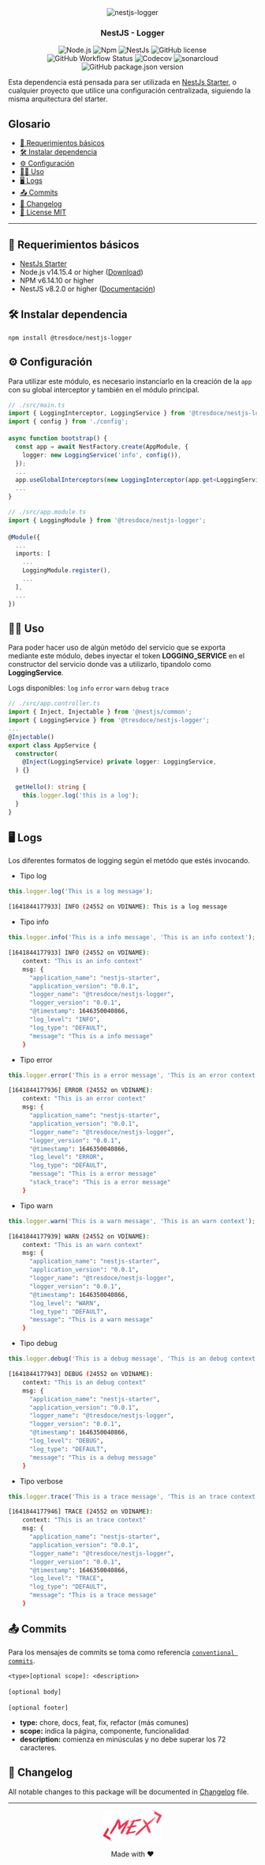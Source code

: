 <div align="center">
    <img alt="nestjs-logger" width="250" height="auto" src="https://camo.githubusercontent.com/c704e8013883cc3a04c7657e656fe30be5b188145d759a6aaff441658c5ffae0/68747470733a2f2f6e6573746a732e636f6d2f696d672f6c6f676f5f746578742e737667" />
    <h3>NestJS - Logger</h3>
</div>

<p align="center">
    <img src="https://img.shields.io/static/v1.svg?style=flat&label=Node&message=v14.15.4&labelColor=339933&color=757575&logoColor=FFFFFF&logo=Node.js" alt="Node.js"/>
    <img src="https://img.shields.io/static/v1.svg?style=flat&label=Npm&message=v6.14.10&labelColor=CB3837&logoColor=FFFFFF&color=757575&logo=npm" alt="Npm"/>
    <img src="https://img.shields.io/static/v1.svg?style=flat&label=NestJs&message=v8.2.6&labelColor=E0234E&logoColor=FFFFFF&color=757575&logo=Nestjs" alt="NestJs"/>
    <img alt="GitHub license" src="https://img.shields.io/github/license/tresdoce/nestjs-logger?style=flat"><br/>
    <img alt="GitHub Workflow Status" src="https://github.com/tresdoce/nestjs-logger/actions/workflows/master.yml/badge.svg?branch=master">
    <img alt="Codecov" src="https://img.shields.io/codecov/c/github/tresdoce/nestjs-logger?logoColor=FFFFFF&logo=Codecov&labelColor=#F01F7A">
    <img src="https://sonarcloud.io/api/project_badges/measure?project=tresdoce_nestjs-logger&metric=alert_status" alt="sonarcloud">
    <img alt="GitHub package.json version" src="https://img.shields.io/github/package-json/v/tresdoce/nestjs-logger">
    <br/>
</p>

Esta dependencia está pensada para ser utilizada en [NestJs Starter](https://github.com/rudemex/nestjs-starter), o
cualquier proyecto que utilice una configuración centralizada, siguiendo la misma arquitectura del starter.

## Glosario

- [📝 Requerimientos básicos](#basic-requirements)
- [🛠️ Instalar dependencia](#install-dependencie)
- [⚙️ Configuración](#configurations)
- [👨‍💻️ Uso](#uso)
- [🖥 Logs](#logs)
- [📤 Commits](#commits)
- [📄 Changelog](./CHANGELOG.md)
- [📜 License MIT](license.md)

---

<a name="basic-requirements"></a>

## 📝 Requerimientos básicos

- [NestJs Starter](https://github.com/rudemex/nestjs-starter)
- Node.js v14.15.4 or higher ([Download](https://nodejs.org/es/download/))
- NPM v6.14.10 or higher
- NestJS v8.2.0 or higher ([Documentación](https://nestjs.com/))

<a name="install-dependencie"></a>

## 🛠️ Instalar dependencia

```
npm install @tresdoce/nestjs-logger
```

<a name="configurations"></a>

## ⚙️ Configuración

Para utilizar este módulo, es necesario instanciarlo en la creación de la `app` con su global interceptor y también en el módulo principal.

```typescript
// ./src/main.ts
import { LoggingInterceptor, LoggingService } from '@tresdoce/nestjs-logger';
import { config } from './config';

async function bootstrap() {
  const app = await NestFactory.create(AppModule, {
    logger: new LoggingService('info', config()),
  });
  ...
  app.useGlobalInterceptors(new LoggingInterceptor(app.get<LoggingService>(LoggingService)));
  ...
}
```

```typescript
// ./src/app.module.ts
import { LoggingModule } from '@tresdoce/nestjs-logger';

@Module({
  ...
  imports: [
    ...
    LoggingModule.register(),
    ...
  ],
  ...
})
```

<a name="uso"></a>

## 👨‍💻️ Uso

Para poder hacer uso de algún metódo del servicio que se exporta mediante este módulo, debes inyectar el token **LOGGING_SERVICE** en el constructor del servicio donde vas a utilizarlo, tipandolo como **LoggingService**.

Logs disponibles:
`log`
`info`
`error`
`warn`
`debug`
`trace`

```typescript
// ./src/app.controller.ts
import { Inject, Injectable } from '@nestjs/common';
import { LoggingService } from '@tresdoce/nestjs-logger';
...
@Injectable()
export class AppService {
  constructor(
    @Inject(LoggingService) private logger: LoggingService,
  ) {}

  getHello(): string {
    this.logger.log('this is a log');
  }
}
```

<a name="logs"></a>

## 🖥 Logs

Los diferentes formatos de logging según el metódo que estés invocando.

- Tipo log

```typescript
this.logger.log('This is a log message');
```

```bash
[1641844177933] INFO (24552 on VDINAME): This is a log message
```

- Tipo info

```typescript
this.logger.info('This is a info message', 'This is an info context');
```

```bash
[1641844177933] INFO (24552 on VDINAME):
    context: "This is an info context"
    msg: {
      "application_name": "nestjs-starter",
      "application_version": "0.0.1",
      "logger_name": "@tresdoce/nestjs-logger",
      "logger_version": "0.0.1",
      "@timestamp": 1646350040866,
      "log_level": "INFO",
      "log_type": "DEFAULT",
      "message": "This is a info message"
    }
```

- Tipo error

```typescript
this.logger.error('This is a error message', 'This is an error context');
```

```bash
[1641844177936] ERROR (24552 on VDINAME):
    context: "This is an error context"
    msg: {
      "application_name": "nestjs-starter",
      "application_version": "0.0.1",
      "logger_name": "@tresdoce/nestjs-logger",
      "logger_version": "0.0.1",
      "@timestamp": 1646350040866,
      "log_level": "ERROR",
      "log_type": "DEFAULT",
      "message": "This is a error message"
      "stack_trace": "This is a error message"
    }
```

- Tipo warn

```typescript
this.logger.warn('This is a warn message', 'This is an warn context');
```

```bash
[1641844177939] WARN (24552 on VDINAME):
    context: "This is an warn context"
    msg: {
      "application_name": "nestjs-starter",
      "application_version": "0.0.1",
      "logger_name": "@tresdoce/nestjs-logger",
      "logger_version": "0.0.1",
      "@timestamp": 1646350040866,
      "log_level": "WARN",
      "log_type": "DEFAULT",
      "message": "This is a warn message"
    }
```

- Tipo debug

```typescript
this.logger.debug('This is a debug message', 'This is an debug context');
```

```bash
[1641844177943] DEBUG (24552 on VDINAME):
    context: "This is an debug context"
    msg: {
      "application_name": "nestjs-starter",
      "application_version": "0.0.1",
      "logger_name": "@tresdoce/nestjs-logger",
      "logger_version": "0.0.1",
      "@timestamp": 1646350040866,
      "log_level": "DEBUG",
      "log_type": "DEFAULT",
      "message": "This is a debug message"
    }
```

- Tipo verbose

```typescript
this.logger.trace('This is a trace message', 'This is an trace context');
```

```bash
[1641844177946] TRACE (24552 on VDINAME):
    context: "This is an trace context"
    msg: {
      "application_name": "nestjs-starter",
      "application_version": "0.0.1",
      "logger_name": "@tresdoce/nestjs-logger",
      "logger_version": "0.0.1",
      "@timestamp": 1646350040866,
      "log_level": "TRACE",
      "log_type": "DEFAULT",
      "message": "This is a trace message"
    }
```

<a name="commits"></a>

## 📤 Commits

Para los mensajes de commits se toma como
referencia [`conventional commits`](https://www.conventionalcommits.org/en/v1.0.0-beta.4/#summary).

```
<type>[optional scope]: <description>

[optional body]

[optional footer]
```

- **type:** chore, docs, feat, fix, refactor (más comunes)
- **scope:** indica la página, componente, funcionalidad
- **description:** comienza en minúsculas y no debe superar los 72 caracteres.

## 📄 Changelog

All notable changes to this package will be documented in [Changelog](./CHANGELOG.md) file.

---

<div align="center">
    <a href="mailto:mdelgado@tresdoce.com.ar" target="_blank" alt="Send an email">
        <img src="./.readme-static/logo-mex-red.svg" width="120" alt="Mex" />
    </a><br/>
    <p>Made with ❤</p>
</div>
